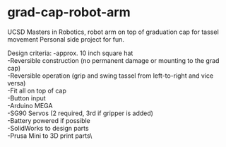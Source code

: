 # grad-cap-robot-arm
UCSD Masters in Robotics, robot arm on top of graduation cap for tassel movement
Personal side project for fun.

Design criteria:
-approx. 10 inch square hat\
-Reversible construction (no permanent damage or mounting to the grad cap)\
-Reversible operation (grip and swing tassel from left-to-right and vice versa)\
-Fit all on top of cap\
-Button input\
-Arduino MEGA\
-SG90 Servos (2 required, 3rd if gripper is added)\
-Battery powered if possible\
-SolidWorks to design parts\
-Prusa Mini to 3D print parts\
